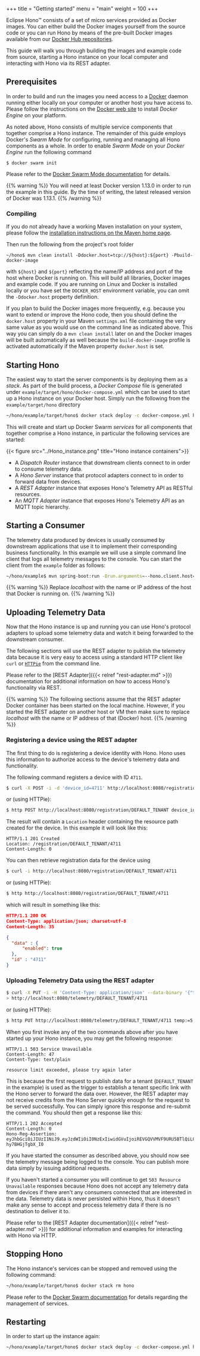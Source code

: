 +++
title = "Getting started"
menu = "main"
weight = 100
+++

Eclipse Hono&trade; consists of a set of micro services provided as Docker images. You can either build the Docker images yourself from the source code or you can run Hono by means of the pre-built Docker images available from our [Docker Hub repositories](https://hub.docker.com/u/eclipsehono/).

This guide will walk you through building the images and example code from source, starting a Hono instance on your local computer and interacting with Hono via its REST adapter.

## Prerequisites

In order to build and run the images you need access to a [Docker](http://www.docker.com) daemon running either locally on your computer or another host you have access to. Please follow the instructions on the [Docker web site](http://www.docker.com) to install *Docker Engine* on your platform.

As noted above, Hono consists of multiple service components that together comprise a Hono instance. The remainder of this guide employs Docker's *Swarm Mode* for configuring, running and managing all Hono components as a whole.
In order to enable *Swarm Mode* on your *Docker Engine* run the following command

    $ docker swarm init

Please refer to the [Docker Swarm Mode documentation](https://docs.docker.com/engine/swarm/swarm-mode/) for details.

{{% warning %}}
You will need at least Docker version 1.13.0 in order to run the example in this guide. By the time of writing, the latest released version of Docker was 1.13.1.
{{% /warning %}}

### Compiling

If you do not already have a working Maven installation on your system, please follow the [installation instructions on the Maven home page](https://maven.apache.org/).

Then run the following from the project's root folder

    ~/hono$ mvn clean install -Ddocker.host=tcp://${host}:${port} -Pbuild-docker-image

with `${host}` and `${port}` reflecting the name/IP address and port of the host where Docker is running on. This will build all libraries, Docker images and example code. If you are running on Linux and Docker is installed locally or you have set the `DOCKER_HOST` environment variable, you can omit the `-Ddocker.host` property definition.

If you plan to build the Docker images more frequently, e.g. because you want to extend or improve the Hono code, then you should define the `docker.host` property in your Maven `settings.xml` file containing the very same value as you would use on the command line as indicated above. This way you can simply do a `mvn clean install` later on and the Docker images will be built automatically as well because the `build-docker-image` profile is activated automatically if the Maven property `docker.host` is set.

## Starting Hono

The easiest way to start the server components is by deploying them as a *stack*. As part of the build process, a *Docker Compose* file is generated under `example/target/hono/docker-compose.yml` which can be used to start up a Hono instance on your Docker host. Simply run the following from the `example/target/hono` directory

~~~sh
~/hono/example/target/hono$ docker stack deploy -c docker-compose.yml hono
~~~

This will create and start up Docker Swarm *services* for all components that together comprise a Hono instance, in particular the following services are started:

{{< figure src="../Hono_instance.png" title="Hono instance containers">}}

* A *Dispatch Router* instance that downstream clients connect to in order to consume telemetry data.
* A *Hono Server* instance that protocol adapters connect to in order to forward data from devices.
* A *REST Adapter* instance that exposes Hono's Telemetry API as RESTful resources.
* An *MQTT Adapter* instance that exposes Hono's Telemetry API as an MQTT topic hierarchy.

## Starting a Consumer

The telemetry data produced by devices is usually consumed by downstream applications that use it to implement their corresponding business functionality.
In this example we will use a simple command line client that logs all telemetry messages to the console.
You can start the client from the `example` folder as follows:

~~~sh
~/hono/example$ mvn spring-boot:run -Drun.arguments=--hono.client.host=localhost,--hono.client.username=user1@HONO,--hono.client.password=pw
~~~

{{% warning %}}
Replace *localhost* with the name or IP address of the host that Docker is running on.
{{% /warning %}}

## Uploading Telemetry Data

Now that the Hono instance is up and running you can use Hono's protocol adapters to upload some telemetry data and watch it being forwarded to the downstream consumer.

The following sections will use the REST adapter to publish the telemetry data because it is very easy to access using a standard HTTP client like `curl` or [`HTTPie`](https://httpie.org/) from the command line.

Please refer to the [REST Adapter]({{< relref "rest-adapter.md" >}}) documentation for additional information on how to access Hono's functionality via REST.

{{% warning %}}
The following sections assume that the REST adapter Docker container has been started on the local machine. However, if you started the REST adapter on another host or VM then make sure to replace *localhost* with the name or IP address of that (Docker) host.
{{% /warning %}}

### Registering a device using the REST adapter

The first thing to do is registering a device identity with Hono. Hono uses this information to authorize access to the device's telemetry data and functionality.

The following command registers a device with ID `4711`.

~~~sh
$ curl -X POST -i -d 'device_id=4711' http://localhost:8080/registration/DEFAULT_TENANT
~~~

or (using HTTPie):

~~~sh
$ http POST http://localhost:8080/registration/DEFAULT_TENANT device_id=4711
~~~

The result will contain a `Location` header containing the resource path created for the device. In this example it will look like this:

~~~
HTTP/1.1 201 Created
Location: /registration/DEFAULT_TENANT/4711
Content-Length: 0
~~~

You can then retrieve registration data for the device using

~~~sh
$ curl -i http://localhost:8080/registration/DEFAULT_TENANT/4711
~~~

or (using HTTPie):

~~~sh
$ http http://localhost:8080/registration/DEFAULT_TENANT/4711
~~~

which will result in something like this:

~~~json
HTTP/1.1 200 OK
Content-Type: application/json; charset=utf-8
Content-Length: 35

{
  "data" : {
      "enabled": true
  },
  "id" : "4711"
}
~~~

### Uploading Telemetry Data using the REST adapter

~~~sh
$ curl -X PUT -i -H 'Content-Type: application/json' --data-binary '{"temp": 5}' \
> http://localhost:8080/telemetry/DEFAULT_TENANT/4711
~~~

or (using HTTPie):

~~~sh
$ http PUT http://localhost:8080/telemetry/DEFAULT_TENANT/4711 temp:=5
~~~

When you first invoke any of the two commands above after you have started up your Hono instance, you may get the following response:

~~~
HTTP/1.1 503 Service Unavailable
Content-Length: 47
Content-Type: text/plain

resource limit exceeded, please try again later
~~~

This is because the first request to publish data for a tenant (`DEFAULT_TENANT` in the example) is used as the trigger to establish a tenant specific link with the Hono server to forward the data over. However, the REST adapter may not receive credits from the Hono Server quickly enough for the request to be served successfully.
You can simply ignore this response and re-submit the command. You should then get a response like this:

~~~
HTTP/1.1 202 Accepted
Content-Length: 0
Hono-Reg-Assertion: eyJhbGciOiJIUzI1NiJ9.eyJzdWIiOiI0NzExIiwidGVuIjoiREVGQVVMVF9URU5BTlQiLCJleHAiOjE0OTQ1OTg5Njl9.SefIa2UjNYiWwBfPOkizIlMPb3H2-hy7BHGjTgbX_I0

~~~

If you have started the consumer as described above, you should now see the telemetry message being logged to the console. You can publish more data simply by issuing additional requests.

If you haven't started a consumer you will continue to get `503 Resource Unavailable` responses because Hono does not accept any telemetry data from devices if there aren't any consumers connected that are interested in the data. Telemetry data is never persisted within Hono, thus it doesn't make any sense to accept and process telemetry data if there is no destination to deliver it to.

Please refer to the [REST Adapter documentation]({{< relref "rest-adapter.md" >}}) for additional information and examples for interacting with Hono via HTTP.

## Stopping Hono

The Hono instance's services can be stopped and removed using the following command:

~~~sh
~/hono/example/target/hono$ docker stack rm hono
~~~

Please refer to the [Docker Swarm documentation](https://docs.docker.com/engine/swarm/services/) for details regarding the management of services.

## Restarting

In order to start up the instance again:

~~~sh
~/hono/example/target/hono$ docker stack deploy -c docker-compose.yml hono
~~~
